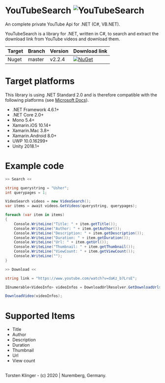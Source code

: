 # YouTubeSearch ![YouTubeSearch](https://i.ibb.co/XkmN09L/1200px-Logo-of-You-Tube-2013-2015-svg.jpg)
An complete private YouTube Api for .NET (C#, VB.NET).

YouTubeSearch is a library for .NET, written in C#, to search and extract the download link from YouTube videos and download them.

| Target | Branch | Version | Download link |
| ------ | ------ | ------ | ------ |
| Nuget | master | v2.2.4 | [![NuGet](https://img.shields.io/badge/nuget-v2.2.4-blue)](https://www.nuget.org/packages/YouTubeSearch/) |

# Target platforms

This library is using .NET Standard 2.0 and is therefore compatible with the following platforms (see [Microsoft Docs](https://docs.microsoft.com/de-de/dotnet/standard/net-standard#net-implementation-support)).
- .NET Framework 4.6.1+
- .NET Core 2.0+
- Mono 5.4+
- Xamarin.iOS 10.14+
- Xamarin.Mac 3.8+
- Xamarin.Android 8.0+
- UWP 10.0.16299+
- Unity 2018.1+

# Example code
```c#
>> Search <<

string querystring = "Usher";
int querypages = 1;

VideoSearch videos = new VideoSearch();
var items = await videos.GetVideos(querystring, querypages);

foreach (var item in items)
{
    Console.WriteLine("Title: " + item.getTitle());
    Console.WriteLine("Author: " + item.getAuthor());
    Console.WriteLine("Description: " + item.getDescription());
    Console.WriteLine("Duration: " + item.getDuration());
    Console.WriteLine("Url: " + item.getUrl());
    Console.WriteLine("Thumbnail: " + item.getThumbnail());
    Console.WriteLine("ViewCount: " + item.getViewCount());
    Console.WriteLine("");
}

>> Download <<

string link = "https://www.youtube.com/watch?v=daKz_b7LrsE";

IEnumerable<VideoInfo> videoInfos = DownloadUrlResolver.GetDownloadUrls(link, false);

DownloadVideo(videoInfos);
```

# Supported Items

- Title
- Author
- Description
- Duration
- Thumbnail
- Url
- View count
<br>
Torsten Klinger - (c) 2020 | Nuremberg, Germany.
